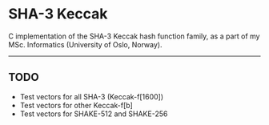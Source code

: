 SHA-3 Keccak
============

C implementation of the SHA-3 Keccak hash function family, as a part of my MSc. Informatics (University of Oslo, Norway).

---

## TODO

- Test vectors for all SHA-3 (Keccak-f[1600])
- Test vectors for other Keccak-f[b]
- Test vectors for SHAKE-512 and SHAKE-256
